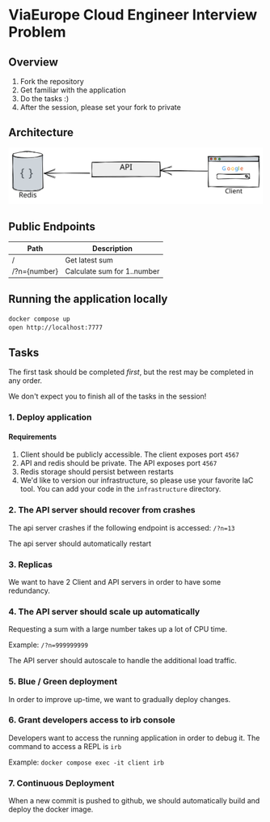 # ViaEurope Cloud Engineer Interview Problem

## Overview

1. Fork the repository
2. Get familiar with the application
3. Do the tasks :) 
4. After the session, please set your fork to private

## Architecture

![Architecture Diagram](/images/architecture.svg)

## Public Endpoints

| Path | Description |
| ---- | ----------- |
| /    | Get latest sum | 
| /?n={number} | Calculate sum for 1..number |

## Running the application locally

```bash
docker compose up
open http://localhost:7777
```

## Tasks

The first task should be completed _first_, but the rest may be completed in any order. 

We don't expect you to finish all of the tasks in the session! 

### 1. Deploy application

#### Requirements

1. Client should be publicly accessible. The client exposes port `4567`
2. API and redis should be private. The API exposes port `4567`
3. Redis storage should persist between restarts
4. We'd like to version our infrastructure, so please use your favorite IaC
   tool. You can add your code in the `infrastructure` directory.

### 2. The API server should recover from crashes

The api server crashes if the following endpoint is accessed: `/?n=13`

The api server should automatically restart

### 3. Replicas

We want to have 2 Client and API servers in order to have some redundancy.

### 4. The API server should scale up automatically

Requesting a sum with a large number takes up a lot of CPU time.

Example: `/?n=999999999`

The API server should autoscale to handle the additional load traffic.

### 5. Blue / Green deployment

In order to improve up-time, we want to gradually deploy changes.

### 6. Grant developers access to irb console

Developers want to access the running application in order to debug it. 
The command to access a REPL is `irb`

Example: `docker compose exec -it client irb`

### 7. Continuous Deployment

When a new commit is pushed to github, we should automatically build and deploy
the docker image.
